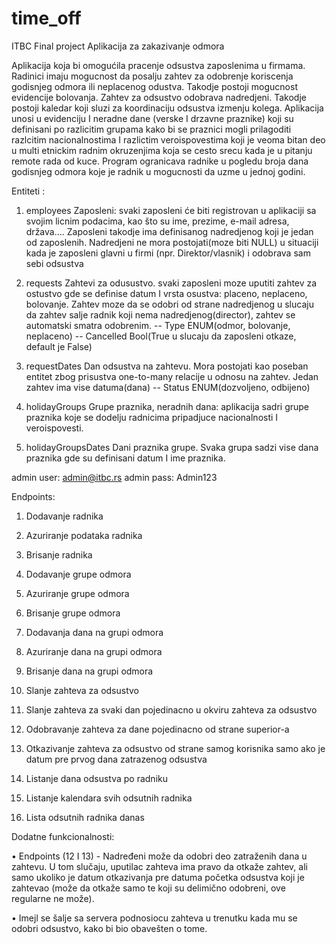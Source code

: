 # time_off
ITBC Final project
Aplikacija za zakazivanje odmora

Aplikacija koja bi omogućila pracenje odsustva zaposlenima u firmama. 
Radinici imaju mogucnost da posalju zahtev za odobrenje koriscenja godisnjeg odmora ili neplacenog odustva.
Takodje postoji mogucnost evidencije bolovanja. Zahtev za odsustvo odobrava nadredjeni. Takodje postoji kaledar koji sluzi 
za koordinaciju odsustva izmenju kolega. Aplikacija unosi u evidenciju I neradne dane (verske I drzavne praznike) 
koji su definisani po razlicitim grupama kako bi se praznici mogli prilagoditi razlcitim nacionalnostima I razlictim 
veroispovestima koji je veoma bitan deo u multi etnickim radnim okruzenjima koja se cesto srecu kada je u pitanju remote rada od kuce.
Program ogranicava radnike u pogledu broja dana godisnjeg odmora koje je radnik u mogucnosti da uzme u jednoj godini.  


Entiteti :

1.	employees
Zaposleni: svaki zaposleni će biti registrovan u aplikaciji sa svojim licnim podacima, kao što su ime, prezime, e-mail adresa, država….
Zaposleni takodje ima definisanog nadredjenog koji je jedan od zaposlenih. Nadredjeni ne mora postojati(moze biti NULL) u situaciji 
kada je zaposleni glavni u firmi (npr. Direktor/vlasnik) i odobrava sam sebi odsustva

2.	requests
Zahtevi za odusustvo. svaki zaposleni moze uputiti zahtev za ostustvo gde se definise datum I 
vrsta osustva: placeno, neplaceno, bolovanje. Zahtev moze da se odobri od strane nadredjenog u 
slucaju da zahtev salje radnik koji nema nadredjenog(director), zahtev se automatski smatra odobrenim.
-- Type ENUM(odmor, bolovanje, neplaceno)
-- Cancelled Bool(True u slucaju da zaposleni otkaze, default je False)

3.	requestDates
Dan odsustva na zahtevu. Mora postojati kao poseban entitet zbog prisustva one-to-many relacije u odnosu na zahtev. 
Jedan zahtev ima vise datuma(dana) 
-- Status ENUM(dozvoljeno, odbijeno) 

4.	holidayGroups
Grupe praznika, neradnih dana: aplikacija sadri grupe praznika koje se dodelju radnicima pripadjuce nacionalnosti I veroispovesti. 

5.	holidayGroupsDates
Dani praznika grupe. Svaka grupa sadzi vise dana praznika gde su definisani datum I ime praznika. 

admin user: admin@itbc.rs
admin pass: Admin123

Endpoints:

1.	Dodavanje radnika
2.	Azuriranje podataka radnika
3.	Brisanje radnika

4.	Dodavanje grupe odmora
5.	Azuriranje grupe odmora
6.	Brisanje grupe odmora

7.	Dodavanja dana na grupi odmora
8.	Azuriranje dana na grupi odmora
9.	Brisanje dana na grupi odmora

10.	Slanje zahteva za odsustvo

11.	Slanje zahteva za svaki dan pojedinacno u okviru zahteva za odsustvo
12.	Odobravanje zahteva za dane pojedinacno od strane superior-a
13.	Otkazivanje zahteva za odsustvo od strane samog korisnika samo ako je datum pre prvog dana zatrazenog odsustva
14.	Listanje dana odsustva po radniku
15.	Listanje kalendara svih odsutnih radnika
16.	Lista odsutnih radnika danas

Dodatne funkcionalnosti:

•	Endpoints (12 I 13) - Nadređeni može da odobri deo zatraženih dana u zahtevu. U tom slučaju, uputilac zahteva ima pravo da otkaže zahtev, ali samo ukoliko je datum otkazivanja pre datuma početka odsustva koji je zahtevao (može da otkaže samo te koji su delimično odobreni, ove regularne ne može).
  
•	Imejl se šalje sa servera podnosiocu zahteva u trenutku kada mu se odobri odsustvo, kako bi bio obavešten o tome.

